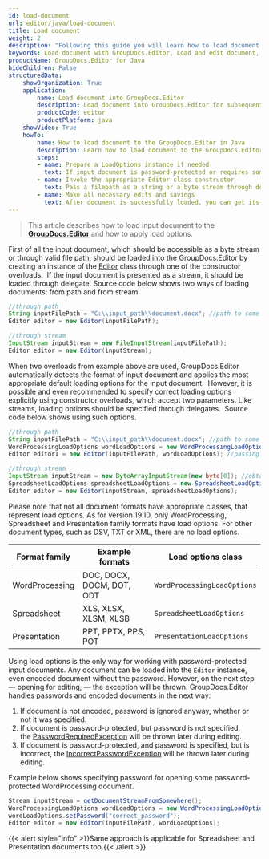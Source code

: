 ```yaml
---
id: load-document
url: editor/java/load-document
title: Load document
weight: 2
description: "Following this guide you will learn how to load document from local disk or file stream for editing with GroupDocs.Editor for Java API."
keywords: Load document with GroupDocs.Editor, Load and edit document, edit document, edit spreadsheet, edit presentation
productName: GroupDocs.Editor for Java
hideChildren: False
structuredData:
    showOrganization: True
    application:    
        name: Load document into GroupDocs.Editor
        description: Load document into GroupDocs.Editor for subsequent usage on Java language
        productCode: editor
        productPlatform: java 
    showVideo: True
    howTo:
        name: How to load document to the GroupDocs.Editor in Java
        description: Learn how to load document to the GroupDocs.Editor in Java step by step
        steps:
        - name: Prepare a LoadOptions instance if needed 
          text: If input document is password-protected or requires some adjusting using load, or it is required to specify its format family explicitly, create an appropriate inheritor of the ILoadOptions interface
        - name: Invoke the appropriate Editor class constructor
          text: Pass a filepath as a string or a byte stream through delegate into the most appropriate overload of the constructor of GroupDocs.Editor.Editor class
        - name: Make all necessary edits and savings
          text: After document is successfully loaded, you can get its metainfo, generate its editable version, and finally save it to the resultant file
---
```

> This article describes how to load input document to the [**GroupDocs.Editor**](https://products.groupdocs.com/editor/java) and how to apply load options.

First of all the input document, which should be accessible as a byte stream or through valid file path, should be loaded into the GroupDocs.Editor by creating an instance of the [Editor](https://apireference.groupdocs.com/editor/java/com.groupdocs.editor/editor) class through one of the constructor overloads.  
If the input document is presented as a stream, it should be loaded through delegate. Source code below shows two ways of loading documents: from path and from stream.

```java
//through path
String inputFilePath = "C:\\input_path\\document.docx"; //path to some document
Editor editor = new Editor(inputFilePath);

//through stream
InputStream inputStream = new FileInputStream(inputFilePath);
Editor editor = new Editor(inputStream);
```

When two overloads from example above are used, GroupDocs.Editor automatically detects the format of input document and applies the most appropriate default loading options for the input document.  
However, it is possible and even recommended to specify correct loading options explicitly using constructor overloads, which accept two parameters. Like streams, loading options should be specified through delegates.  
Source code below shows using such options.

```java
//through path
String inputFilePath = "C:\\input_path\\document.docx"; //path to some document
WordProcessingLoadOptions wordLoadOptions = new WordProcessingLoadOptions();
Editor editor1 = new Editor(inputFilePath, wordLoadOptions); //passing path and load options (via delegate) to the constructor

//through stream
InputStream inputStream = new ByteArrayInputStream(new byte[0]); //obtained from somewhere
SpreadsheetLoadOptions spreadsheetLoadOptions = new SpreadsheetLoadOptions();
Editor editor = new Editor(inputStream, spreadsheetLoadOptions);
```

Please note that not all document formats have appropriate classes, that represent load options. As for version 19.10, only WordProcessing, Spreadsheet and Presentation family formats have load options. For other document types, such as DSV, TXT or XML, there are no load options.

| Format family | Example formats | Load options class |
| --- | --- | --- |
| WordProcessing | DOC, DOCX, DOCM, DOT, ODT | `WordProcessingLoadOptions` |
| Spreadsheet | XLS, XLSX, XLSM, XLSB | `SpreadsheetLoadOptions` |
| Presentation | PPT, PPTX, PPS, POT | `PresentationLoadOptions` |

Using load options is the only way for working with password-protected input documents. Any document can be loaded into the `Editor` instance, even encoded document without the password. However, on the next step — opening for editing, — the exception will be thrown. GroupDocs.Editor handles passwords and encoded documents in the next way:

1. If document is not encoded, password is ignored anyway, whether or not it was specified.
2. If document is password-protected, but password is not specified, the [PasswordRequiredException](https://apireference.groupdocs.com/editor/java/com.groupdocs.editor/passwordrequiredexception) will be thrown later during editing.
3. If document is password-protected, and password is specified, but is incorrect, the [IncorrectPasswordException](https://apireference.groupdocs.com/editor/java/com.groupdocs.editor/incorrectpasswordexception) will be thrown later during editing.

Example below shows specifying password for opening some password-protected WordProcessing document.

```java
Stream inputStream = getDocumentStreamFromSomewhere();
WordProcessingLoadOptions wordLoadOptions = new WordProcessingLoadOptions();
wordLoadOptions.setPassword("correct_password");
Editor editor = new Editor(inputFilePath, wordLoadOptions);
```

{{< alert style="info" >}}Same approach is applicable for Spreadsheet and Presentation documents too.{{< /alert >}}
